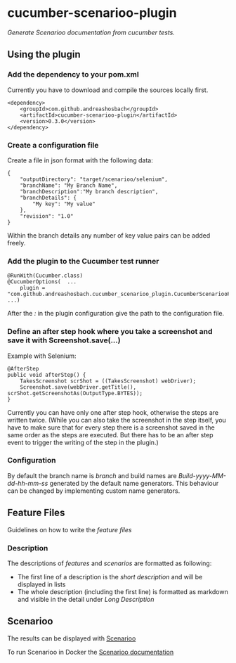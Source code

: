# cucumber-scenarioo-plugin

*Generate Scenarioo documentation from cucumber tests.*

## Using the plugin

### Add the dependency to your pom.xml

Currently you have to download and compile the sources locally first.

	<dependency>
    	<groupId>com.github.andreashosbach</groupId>
		<artifactId>cucumber-scenarioo-plugin</artifactId>
		<version>0.3.0</version>
	</dependency>

### Create a configuration file

Create a file in json format with the following data:
 
    {
        "outputDirectory": "target/scenarioo/selenium",
        "branchName": "My Branch Name",
        "branchDescription":"My branch description",
        "branchDetails": {
            "My key": "My value"
        },
        "revision": "1.0"
    } 

Within the branch details any number of key value pairs can be added freely.

### Add the plugin to the Cucumber test runner

    @RunWith(Cucumber.class)
    @CucumberOptions(  ...
        plugin = "com.github.andreashosbach.cucumber_scenarioo_plugin.CucumberScenariooPlugin:resources/cucumber_scenarioo_config.json"
    ...)

After the *:* in the plugin configuration give the path to the configuration file.

### Define an after step hook where you take a screenshot and save it with Screenshot.save(...)
  
Example with Selenium:
  
    @AfterStep
    public void afterStep() {
        TakesScreenshot scrShot = ((TakesScreenshot) webDriver);
        Screenshot.save(webDriver.getTitle(), scrShot.getScreenshotAs(OutputType.BYTES));
    }

Currently you can  have only one after step hook, otherwise the steps are written twice.
(While you can also take the screenshot in the step itself, you have to make sure that for every step there is a screenshot 
saved in the same order as the steps are executed. But there has to be an after step event to trigger the writing of the 
step in the plugin.)

### Configuration

By default the branch name is *branch* and build names are *Build-yyyy-MM-dd-hh-mm-ss* generated by the default name generators.
This behaviour can be changed by implementing custom name generators.


## Feature Files
Guidelines on how to write the *feature files* 

### Description
The descriptions of *features* and *scenarios* are formatted as following:
* The first line of a description is the *short description* and will be displayed in lists
* The whole description (including the first line) is formatted as markdown and visible in the detail under *Long Description*

## Scenarioo

The results can be displayed with [Scenarioo](http://scenarioo.org/)

To run Scenarioo in Docker the [Scenarioo documentation](http://scenarioo.org/docs/master/tutorial/Scenarioo-Viewer-Docker-Image.html)
